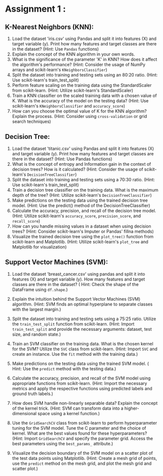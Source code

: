 # Assignment 1 :

## K-Nearest Neighbors (KNN):
1. Load the dataset 'iris.csv' using Pandas and split it into features (X) and target variable (y). Print how many features and target classes are there in the dataset? 
    (Hint: Use `Pandas` functions)
2. Explain the concept of the KNN algorithm in your own words.
3. What is the significance of the parameter 'K' in KNN? How does it affect the algorithm's performance? 
    (Hint: Consider the usage of NumPy arrays and scikit-learn's `KNeighborsClassifier`)
4. Split the dataset into training and testing sets using an 80:20 ratio. (Hint: Use scikit-learn's train_test_split)
5. Perform feature scaling on the training data using the StandardScaler from scikit-learn. (Hint: Utilize scikit-learn's StandardScaler)
6. Train a KNN classifier on the scaled training data with a chosen value of K. What is the accuracy of the model on the testing data? 
    (Hint: Use scikit-learn's `KNeighborsClassifier` and `accuracy_score`)
7. How can you choose the optimal value of K for the KNN algorithm? Explain the process. 
    (Hint: Consider using `cross-validation` or grid search techniques)

## Decision Tree:
1. Load the dataset 'titanic.csv' using Pandas and split it into features (X) and target variable (y). Print how many features and target classes are there in the dataset? 
    (Hint: Use Pandas functions)
2. What is the concept of entropy and Information gain in the context of decision trees? How is it calculated? 
    (Hint: Consider the usage of scikit-learn's `DecisionTreeClassifier`)
3. Split the dataset into training and testing sets using a 70:30 ratio. (Hint: Use scikit-learn's train_test_split)
4. Train a decision tree classifier on the training data. What is the maximum depth of the tree? 
    (Hint: Utilize scikit-learn's `DecisionTreeClassifier`)
5. Make predictions on the testing data using the trained decision tree model. (Hint: Use the predict() method of the DecisionTreeClassifier)
6. Calculate the accuracy, precision, and recall of the decision tree model. 
    (Hint: Utilize scikit-learn's `accuracy_score`, `precision_score`, and `recall_score`)
7. How can you handle missing values in a dataset when using decision trees? 
    (Hint: Consider scikit-learn's Imputer or Pandas' fillna methods)
8. Visualize the trained decision tree using the `plot_tree()` function from scikit-learn and Matplotlib. 
    (Hint: Utilize scikit-learn's `plot_tree` and Matplotlib for visualization)

## Support Vector Machines (SVM):
1. Load the dataset 'breast_cancer.csv' using pandas and split it into features (X) and target variable (y). How many features and target classes are there in the dataset?
  ( Hint: Check the shape of the DataFrame using `df.shape`.)

2. Explain the intuition behind the Support Vector Machines (SVM) algorithm.
   (Hint: SVM finds an optimal hyperplane to separate classes with the largest margin.)

3. Split the dataset into training and testing sets using a 75:25 ratio. Utilize the `train_test_split` function from scikit-learn.
   (Hint: Import `train_test_split` and provide the necessary arguments: dataset, test size, and random state.)

4. Train an SVM classifier on the training data. What is the chosen kernel for the SVM? Utilize the `SVC` class from scikit-learn.
   (Hint: Import `SVC` and create an instance. Use the `fit` method with the training data.)

5. Make predictions on the testing data using the trained SVM model.
  ( Hint: Use the `predict` method with the testing data.)

6. Calculate the accuracy, precision, and recall of the SVM model using appropriate functions from scikit-learn.
   (Hint: Import the necessary metrics and apply the respective functions using predicted labels and ground truth labels.)

7. How does SVM handle non-linearly separable data? Explain the concept of the kernel trick.
   (Hint: SVM can transform data into a higher-dimensional space using a kernel function.)

8. Use the `GridSearchCV` class from scikit-learn to perform hyperparameter tuning for the SVM model. Tune the C parameter and the choice of kernel. What are the best values found for these hyperparameters?
   (Hint: Import `GridSearchCV` and specify the parameter grid. Access the best parameters using the `best_params_` attribute.)

9. Visualize the decision boundary of the SVM model on a scatter plot of the test data points using Matplotlib.
   (Hint: Create a mesh grid of points, use the `predict` method on the mesh grid, and plot the mesh grid and scatter plot.)
